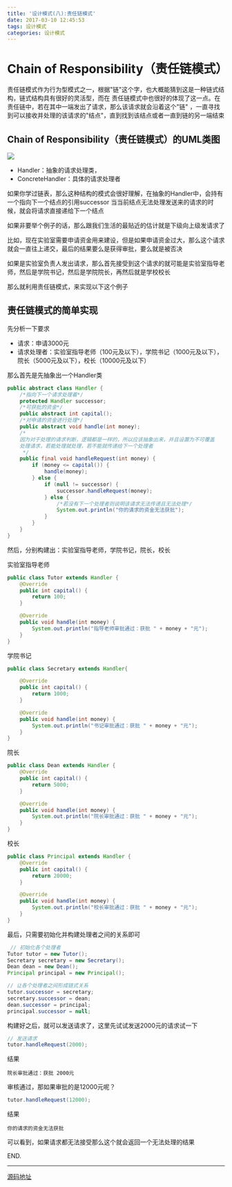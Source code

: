 ```yaml
---
title: '设计模式(八):责任链模式'
date: 2017-03-10 12:45:53
tags: 设计模式
categories: 设计模式
---
```

# Chain of Responsibility（责任链模式）

责任链模式作为行为型模式之一，根据"链"这个字，也大概能猜到这是一种链式结构，链式结构具有很好的灵活型，而在
责任链模式中也很好的体现了这一点。在责任链中，若在其中一端发出了请求，那么该请求就会沿着这个"链"
，一直寻找到可以接收并处理的该请求的"结点"，直到找到该结点或者一直到链的另一端结束

<!-- more -->

## Chain of Responsibility（责任链模式）的UML类图

![](https://raw.githubusercontent.com/InnoFang/DesignPatterns/master/uml/chain_of_responsibility.png)

 + Handler：抽象的请求处理类，
 + ConcreteHandler：具体的请求处理者

如果你学过链表，那么这种结构的模式会很好理解，在抽象的Handler中，会持有一个指向下一个结点的引用successor
当当前结点无法处理发送来的请求的时候，就会将请求直接递给下一个结点

如果非要举个例子的话，那么跟我们生活的最贴近的估计就是下级向上级发请求了

比如，现在实验室需要申请资金用来建设，但是如果申请资金过大，那么这个请求就会一直往上递交，最后的结果要么是获得审批，要么就是被否决

如果是实验室负责人发出请求，那么首先接受到这个请求的就可能是实验室指导老师，然后是学院书记，然后是学院院长，再然后就是学校校长

那么就利用责任链模式，来实现以下这个例子

## 责任链模式的简单实现

先分析一下要求

 + 请求：申请3000元
 + 请求处理者：实验室指导老师（100元及以下），学院书记（1000元及以下），院长（5000元及以下），校长（10000元及以下）

 那么首先是先抽象出一个Handler类
```java
public abstract class Handler {
    /*指向下一个请求处理着*/
    protected Handler successor;
    /*可获批的资金*/
    public abstract int capital();
    /*对申请的资金进行处理*/
    public abstract void handle(int money);
    /*
    因为对于处理的请求判断，逻辑都是一样的，所以应该抽象出来，并且设置为不可覆盖
    处理请求，若能处理就处理，若不能就传递给下一个处理者
     */
    public final void handleRequest(int money) {
        if (money <= capital()) {
            handle(money);
        } else {
            if (null != successor) {
                successor.handleRequest(money);
            } else {
                /*若没有下一个处理者则说明该请求无法传递且无法处理*/
                System.out.println("你的请求的资金无法获批");
            }
        }
    }
}
```

然后，分别构建出：实验室指导老师，学院书记，院长，校长

实验室指导老师
```java
public class Tutor extends Handler {
    @Override
    public int capital() {
        return 100;
    }

    @Override
    public void handle(int money) {
        System.out.println("指导老师审批通过：获批 " + money + "元");
    }
}
```

学院书记
```java
public class Secretary extends Handler{

    @Override
    public int capital() {
        return 1000;
    }

    @Override
    public void handle(int money) {
        System.out.println("书记审批通过：获批 " + money + "元");
    }
}
```

院长
```java
public class Dean extends Handler {
    @Override
    public int capital() {
        return 5000;
    }

    @Override
    public void handle(int money) {
        System.out.println("院长审批通过：获批 " + money + "元");
    }
}
```

校长
```java
public class Principal extends Handler {
    @Override
    public int capital() {
        return 20000;
    }

    @Override
    public void handle(int money) {
        System.out.println("校长审批通过：获批 " + money + "元");
    }
}
```

最后，只需要初始化并构建处理者之间的关系即可
```java
 // 初始化各个处理者
Tutor tutor = new Tutor();
Secretary secretary = new Secretary();
Dean dean = new Dean();
Principal principal = new Principal();

// 让各个处理者之间形成链式关系
tutor.successor = secretary;
secretary.successor = dean;
dean.successor = principal;
principal.successor = null;
```

构建好之后，就可以发送请求了，这里先试试发送2000元的请求试一下
```java
// 发送请求
tutor.handleRequest(2000);
```

结果
```console
院长审批通过：获批 2000元
```

审核通过，那如果审批的是12000元呢？
```java
tutor.handleRequest(12000);
```

结果
```console
你的请求的资金无法获批
```
可以看到，如果请求都无法接受那么这个就会返回一个无法处理的结果

END.

----

[源码地址](https://github.com/InnoFang/DesignPatterns/tree/master/src/io/innofang/chain_of_responsibility)